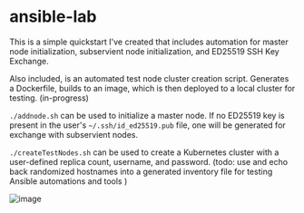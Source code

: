 # ansible-lab
This is a simple quickstart I've created that includes automation for master node initialization, subservient node initialization, and ED25519 SSH Key Exchange.

Also included, is an automated test node cluster creation script. Generates a Dockerfile, builds to an image, which is then deployed to a local cluster for testing. (in-progress)

`./addnode.sh` can be used to initialize a master node. If no ED25519 key is present in the user's `~/.ssh/id_ed25519.pub` file, one will be generated for exchange with subservient nodes.

`./createTestNodes.sh` can be used to create a Kubernetes cluster with a user-defined replica count, username, and password. (todo: use and echo back randomized hostnames into a generated inventory file for testing Ansible automations and tools )

![image](https://github.com/masonville17/ansible-lab/assets/90802741/6c17065d-5da8-45f5-b9f7-1e4ce19032db)
